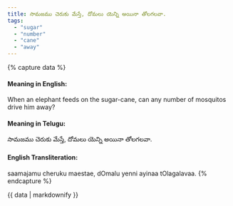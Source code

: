 ```yaml
---
title: సామజము చెరుకు మేస్తే, దోమలు యెన్ని అయినా తోలగలవా.
tags:
  - "sugar"
  - "number"
  - "cane"
  - "away"
---
```


{% capture data %}
#### Meaning in English:
When an elephant feeds on the sugar-cane, can any number of mosquitos drive him away?

#### Meaning in Telugu:
సామజము చెరుకు మేస్తే, దోమలు యెన్ని అయినా తోలగలవా.

#### English Transliteration:
saamajamu cheruku maestae, dOmalu yenni ayinaa tOlagalavaa.
{% endcapture %}

<div class="notice">{{ data | markdownify }}</div>

